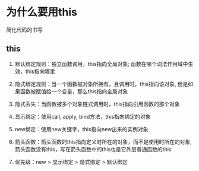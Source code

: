 # 为什么要用this

简化代码的书写

## this

1. 默认绑定规则：独立函数调用，this指向全局对象; 函数在哪个词法作用域中生效，this指向哪里

2. 隐式绑定规则：当一个函数被对象所拥有，且调用时，this指向该对象, 但是如果函数被赋值给一个变量，那么this指向全局对象

3. 隐式丢失：当函数被多个对象链式调用时，this指向引用函数的那个对象

4. 显示绑定：使用call, apply, bind方法，this指向绑定的对象

5. new绑定：使用new关键字，this指向new出来的实例对象

6. 箭头函数：箭头函数的this指向定义时所在的对象，而不是使用时所在的对象,箭头函数没有this，写在箭头函数中的this也是它外层普通函数的this

7. 优先级：new > 显示绑定 > 隐式绑定 > 默认绑定

